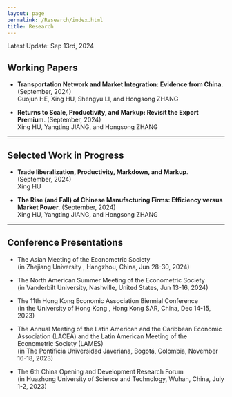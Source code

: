 ```yaml
---
layout: page
permalink: /Research/index.html
title: Research
---
```


Latest Update: Sep 13rd, 2024&nbsp;

## Working Papers

- **Transportation Network and Market Integration: Evidence from China**. (September, 2024)<br>Guojun HE, Xing HU, Shengyu LI, and Hongsong ZHANG<br>

- **Returns to Scale, Productivity, and Markup: Revisit the Export Premium**. (September, 2024)<br>Xing HU, Yangting JIANG, and Hongsong ZHANG<br>

---

## Selected Work in Progress

- **Trade liberalization, Productivity, Markdown, and Markup**. (September, 2024)<br>Xing HU<br>

- **The Rise (and Fall) of Chinese Manufacturing Firms: Efficiency versus Market Power**. (September, 2024)<br>Xing HU, Yangting JIANG, and Hongsong ZHANG<br>

---

## Conference Presentations
- The Asian Meeting of the Econometric Society<br>(in Zhejiang University , Hangzhou, China, Jun 28-30, 2024)<br>

- The North American Summer Meeting of the Econometric Society<br>(in Vanderbilt University, Nashville, United States, Jun 13-16, 2024)<br>

- The 11th Hong Kong Economic Association Biennial Conference<br>(in the University of Hong Kong , Hong Kong SAR, China, Dec 14-15, 2023)<br>

- The Annual Meeting of the Latin American and the Caribbean Economic Association (LACEA) and the Latin American Meeting of the Econometric Society (LAMES)<br>(in The Pontificia Universidad Javeriana, Bogotá, Colombia, November 16-18, 2023)<br>

- The 6th China Opening and Development Research Forum<br>(in Huazhong University of Science and Technology, Wuhan, China, July 1-2, 2023)<br>

  <br>

